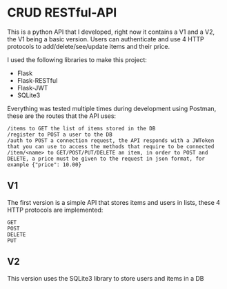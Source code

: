 # CRUD RESTful-API

This is a python API that I developed, right now it contains a V1 and a V2, the V1 being a basic version. Users can authenticate and use 4 HTTP protocols to add/delete/see/update items and their price.

I used the following libraries to make this project:
- Flask
- Flask-RESTful
- Flask-JWT
- SQLite3

Everything was tested multiple times during development using Postman, these are the routes that the API uses:

```
/items to GET the list of items stored in the DB
/register to POST a user to the DB
/auth to POST a connection request, the API responds with a JWToken that you can use to access the methods that require to be connected
/item/<name> to GET/POST/PUT/DELETE an item, in order to POST and DELETE, a price must be given to the request in json format, for example {"price": 10.00}
```
## V1

The first version is a simple API that stores items and users in lists, these 4 HTTP protocols are implemented:

```
GET
POST 
DELETE
PUT
```

## V2

This version uses the SQLite3 library to store users and items in a DB
